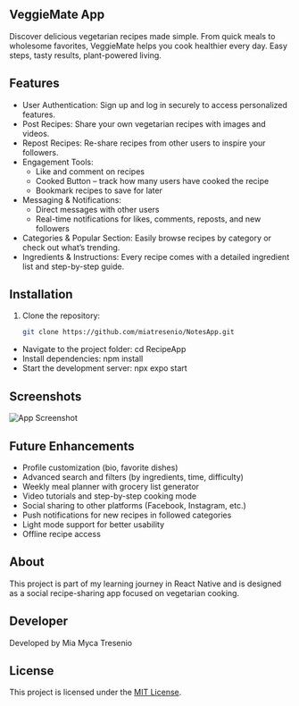 ## VeggieMate App

Discover delicious vegetarian recipes made simple. From quick meals to wholesome favorites, VeggieMate helps you cook healthier every day. Easy steps, tasty results, plant-powered living.

## Features

- User Authentication: Sign up and log in securely to access personalized features.
- Post Recipes: Share your own vegetarian recipes with images and videos.
- Repost Recipes: Re-share recipes from other users to inspire your followers.
- Engagement Tools:
   - Like and comment on recipes
   - Cooked Button – track how many users have cooked the recipe
   - Bookmark recipes to save for later
- Messaging & Notifications:
   - Direct messages with other users
   - Real-time notifications for likes, comments, reposts, and new followers
- Categories & Popular Section: Easily browse recipes by category or check out what’s trending.
- Ingredients & Instructions: Every recipe comes with a detailed ingredient list and step-by-step guide.

## Installation

1. Clone the repository:
   ```bash
   git clone https://github.com/miatresenio/NotesApp.git
   ```

- Navigate to the project folder: cd RecipeApp
- Install dependencies: npm install
- Start the development server: npx expo start

## Screenshots

![App Screenshot](./assets/images/picture.png)


## Future Enhancements

- Profile customization (bio, favorite dishes)
- Advanced search and filters (by ingredients, time, difficulty)
- Weekly meal planner with grocery list generator
- Video tutorials and step-by-step cooking mode
- Social sharing to other platforms (Facebook, Instagram, etc.)
- Push notifications for new recipes in followed categories
- Light mode support for better usability
- Offline recipe access 


## About

This project is part of my learning journey in React Native and is designed as a social recipe-sharing app focused on vegetarian cooking.

## Developer

Developed by Mia Myca Tresenio

## License

This project is licensed under the [MIT License](./LICENSE).



